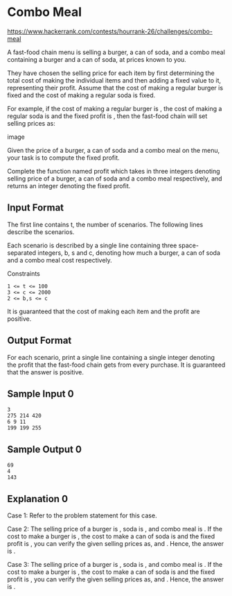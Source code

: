 # Combo Meal

https://www.hackerrank.com/contests/hourrank-26/challenges/combo-meal

A fast-food chain menu is selling a burger, a can of soda, and a combo meal containing a burger and a can of soda, at prices known to you.

They have chosen the selling price for each item by first determining the total cost of making the individual items and then adding a fixed value to it, representing their profit. Assume that the cost of making a regular burger is fixed and the cost of making a regular soda is fixed.

For example, if the cost of making a regular burger is , the cost of making a regular soda is  and the fixed profit is , then the fast-food chain will set selling prices as:

image

Given the price of a burger, a can of soda and a combo meal on the menu, your task is to compute the fixed profit.

Complete the function named profit which takes in three integers denoting selling price of a burger, a can of soda and a combo meal respectively, and returns an integer denoting the fixed profit.

## Input Format

The first line contains t, the number of scenarios. The following lines describe the scenarios.

Each scenario is described by a single line containing three space-separated integers, b, s and c, denoting how much a burger, a can of soda and a combo meal cost respectively.

Constraints
```
1 <= t <= 100
3 <= c <= 2000
2 <= b,s <= c
```

It is guaranteed that the cost of making each item and the profit are positive.

## Output Format

For each scenario, print a single line containing a single integer denoting the profit that the fast-food chain gets from every purchase. It is guaranteed that the answer is positive.

## Sample Input 0

```
3
275 214 420
6 9 11
199 199 255
```

## Sample Output 0

```
69
4
143
```

## Explanation 0

Case 1: Refer to the problem statement for this case.

Case 2: The selling price of a burger is , soda is , and combo meal is . If the cost to make a burger is , the cost to make a can of soda is  and the fixed profit is , you can verify the given selling prices as,  and . Hence, the answer is .

Case 3: The selling price of a burger is , soda is , and combo meal is . If the cost to make a burger is , the cost to make a can of soda is  and the fixed profit is , you can verify the given selling prices as,  and . Hence, the answer is .

 <!-- https://stackoverflow.com/questions/37715885/how-do-i-fake-io-input-when-testing-with-exunit -->
